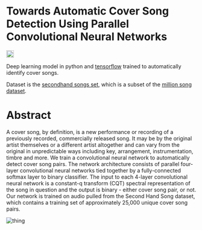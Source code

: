 # Towards Automatic Cover Song Detection Using Parallel Convolutional Neural Networks
<a href='https://www.recurse.com' title='Made with love at the Recurse Center'><img src='https://cloud.githubusercontent.com/assets/2883345/11325206/336ea5f4-9150-11e5-9e90-d86ad31993d8.png' height='20px'/></a>

Deep learning model in python and [tensorflow](https://www.tensorflow.org) trained to automatically identify cover songs. 

Dataset is the [secondhand songs set](http://labrosa.ee.columbia.edu/millionsong/secondhand), which is a subset of the [million song dataset](http://labrosa.ee.columbia.edu/millionsong/).

# Abstract
A cover song, by definition, is a new performance or recording of a previously recorded, commercially released song. It may be by the original artist themselves or a different artist altogether and can vary from the original in unpredictable ways including key, arrangement, instrumentation, timbre and more. We train a convolutional neural network to automatically detect cover song pairs. The network architecture consists of parallel four-layer convolutional neural networks tied together by a fully-connected softmax layer to binary classifier. The input to each 4-layer convolutional neural network is a constant-q transform (CQT) spectral representation of the song in question and the output is binary - either cover song pair, or not. Our network is trained on audio pulled from the Second Hand Song dataset, which contains a training set of approximately 25,000 unique cover song pairs.

![thing](https://github.com/markostam/coversongs-dual-convnet/blob/master/Poster/WNYISPW_2016_CoverSongs.png)

